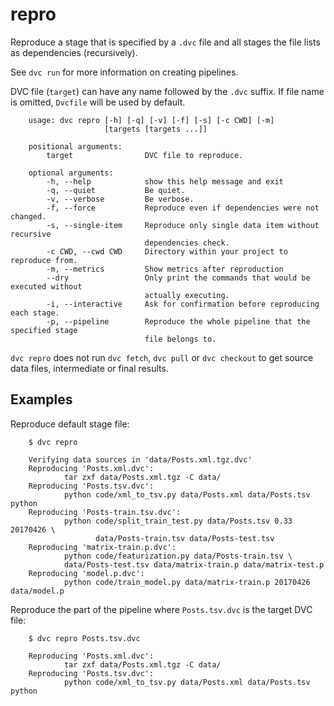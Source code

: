 # repro

Reproduce a stage that is specified by a `.dvc` file and all stages the file
lists as dependencies (recursively).

See `dvc run` for more information on creating pipelines.

DVC file (`target`) can have any name followed by the `.dvc` suffix. If file
name is omitted, `Dvcfile` will be used by default.

```usage
    usage: dvc repro [-h] [-q] [-v] [-f] [-s] [-c CWD] [-m]
                     [targets [targets ...]]

    positional arguments:
        target                DVC file to reproduce.

    optional arguments:
        -h, --help            show this help message and exit
        -q, --quiet           Be quiet.
        -v, --verbose         Be verbose.
        -f, --force           Reproduce even if dependencies were not changed.
        -s, --single-item     Reproduce only single data item without recursive
                              dependencies check.
        -c CWD, --cwd CWD     Directory within your project to reproduce from.
        -m, --metrics         Show metrics after reproduction
        --dry                 Only print the commands that would be executed without
                              actually executing.
        -i, --interactive     Ask for confirmation before reproducing each stage.
        -p, --pipeline        Reproduce the whole pipeline that the specified stage
                              file belongs to.
```

`dvc repro` does not run `dvc fetch`, `dvc pull` or `dvc checkout` to get source
data files, intermediate or final results.

## Examples

Reproduce default stage file:

```dvc
    $ dvc repro

    Verifying data sources in 'data/Posts.xml.tgz.dvc'
    Reproducing 'Posts.xml.dvc':
            tar zxf data/Posts.xml.tgz -C data/
    Reproducing 'Posts.tsv.dvc':
            python code/xml_to_tsv.py data/Posts.xml data/Posts.tsv python
    Reproducing 'Posts-train.tsv.dvc':
            python code/split_train_test.py data/Posts.tsv 0.33 20170426 \
                   data/Posts-train.tsv data/Posts-test.tsv
    Reproducing 'matrix-train.p.dvc':
            python code/featurization.py data/Posts-train.tsv \
            data/Posts-test.tsv data/matrix-train.p data/matrix-test.p
    Reproducing 'model.p.dvc':
            python code/train_model.py data/matrix-train.p 20170426 data/model.p
```

Reproduce the part of the pipeline where `Posts.tsv.dvc` is the target DVC file:

```dvc
    $ dvc repro Posts.tsv.dvc

    Reproducing 'Posts.xml.dvc':
            tar zxf data/Posts.xml.tgz -C data/
    Reproducing 'Posts.tsv.dvc':
            python code/xml_to_tsv.py data/Posts.xml data/Posts.tsv python
```
